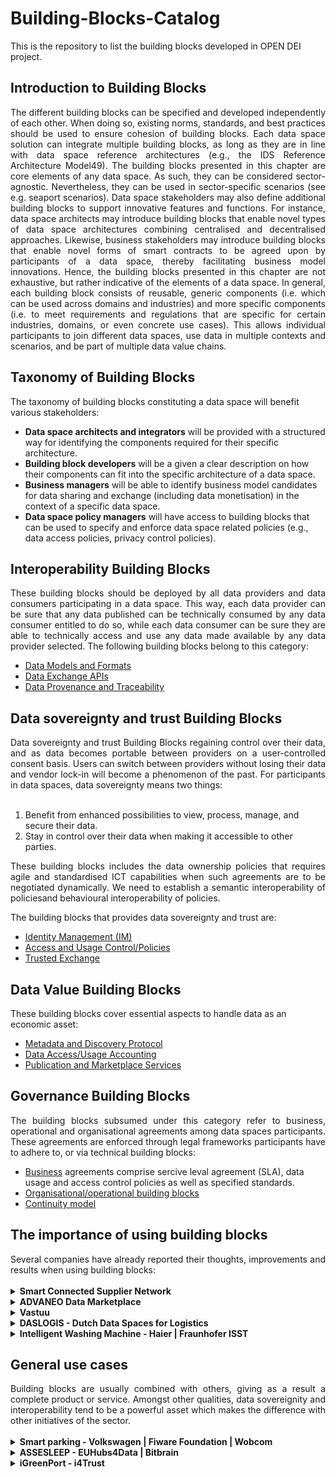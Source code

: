 # Building-Blocks-Catalog
This is the repository to list the building blocks developed in OPEN DEI project.

## Introduction to Building Blocks
<div align="justify">The different building blocks can be specified and developed independently of each other.  When doing so, existing norms, standards, and best practices should be used to ensure  cohesion of building blocks. Each data space solution can integrate multiple building blocks, as long as they are in line with data space reference architectures (e.g., the IDS Reference Architecture Model49). The building blocks presented in this chapter are core elements of any data space. As such, they can be considered sector-agnostic. Nevertheless, they can be used in sector-specific scenarios (see e.g. seaport scenarios). Data space stakeholders may also define additional building blocks to support innovative features and functions. For instance, data space architects may introduce building blocks that enable novel types of data space architectures combining centralised and decentralised approaches. Likewise, business stakeholders may introduce building blocks that enable novel forms of smart contracts to be agreed upon by participants of a data space, thereby facilitating business model innovations. Hence, the building blocks presented in this chapter are not exhaustive, but rather indicative of the elements of a data space. In general, each building block consists of reusable, generic components (i.e. which can be used across domains and industries) and more specific components (i.e. to meet requirements and regulations that are specific for certain industries, domains, or even concrete use cases). This allows individual participants to join different data spaces, use data in multiple contexts and scenarios, and be part of multiple data value chains.</div>

## Taxonomy of Building Blocks	
The taxonomy of building blocks constituting a data space will benefit various stakeholders:
- **Data space architects and integrators** will be provided with a structured way for identifying the components required for their specific architecture.
- **Building block developers** will be a given a clear description on how their components can fit into the specific architecture of a data space.
- **Business managers** will be able to identify business model candidates for data sharing and exchange (including data monetisation) in the context of a specific data space.
- **Data space policy managers** will have access to building blocks that can be used to specify and enforce data space related policies (e.g., data access policies, privacy control policies).

## Interoperability Building Blocks
<div align="justify">These building blocks should be deployed by all data providers and data consumers participating in a data space. This way, each data provider can be sure that any data published can be technically consumed by any data consumer entitled to do so, while each data consumer can be sure they are able to technically access and use any data made available by any data provider selected. The following building blocks belong to this category:</div>

- [Data Models and Formats](./data-models-and-formats.md)
- [Data Exchange APIs](./data-exchange-APIs.md)
- [Data Provenance and Traceability](./provenance_and_traceability.md)

## Data sovereignty and trust Building Blocks
<div align="justify">Data sovereignty and trust Building Blocks regaining control over their data, and as data becomes portable between providers on a  user-controlled consent basis. Users can switch between providers without losing their data  and vendor lock-in will become a phenomenon of the past. For participants in data spaces, data sovereignty means two things:</div></br>

1. Benefit from enhanced possibilities to view, process, manage, and secure their data.
2. Stay in control over their data when making it accessible to other parties.

<div align="justify">These building blocks includes the data ownership policies that requires agile and standardised ICT capabilities when such agreements are to be negotiated dynamically. We need to establish a semantic interoperability of policiesand behavioural interoperability of policies.</div>

The building blocks that provides data sovereignty and trust are:
- [Identity Management (IM)](./identity_management.md)
- [Access and Usage Control/Policies](./access_and_usage_control.md)
- [Trusted Exchange](./trusted_exchange.md)

## Data Value Building Blocks
These building blocks cover essential aspects to handle data as an economic asset: 
- [Metadata and Discovery Protocol](./metadata_and_discovery_protocol.md)
- [Data Access/Usage Accounting](./data_usage_accounting.md)
- [Publication and Marketplace Services](./publication_and_marketplace_services.md)


## Governance Building Blocks
<div align="justify">The building blocks subsumed under this category refer to business, operational and organisational agreements among data spaces participants. These agreements are enforced through legal frameworks participants have to adhere to, or via technical building blocks:</div>

- [Business](./business.md) agreements comprise sercive leval agreement (SLA), data usage and access control policies as well as specified standards.
- [Organisational/operational building blocks](./organisational_and_operational.md)
- [Continuity model](./continuity_model.md)

## The importance of using building blocks
<div align="justify">Several companies have already reported their thoughts, improvements and results when using building blocks: </div></br>

<details>
  <summary><strong>Smart Connected Supplier Network</strong></summary>
  
  - Eenable small manufacturing companies to join the digitalization process without the need of hiring IT professionals.
  - A rise of 20% of the overall productivity.
  - The transaction costs of the supply chain are reduced.
  
  Visit [SCSN webpage](https://smart-connected.nl/en) for more information.
</details>

<details>
  <summary><strong>ADVANEO Data Marketplace</strong></summary>
  
  - The data marketplace has been developed as a decentralized portal, all relevant and possibly sensitive raw data always remain with the data provider and only is transferred directly to the buyer in the event of a purchase.
  - Give the opportunity of monetizing data.
  - Open data can be used to open up new perspectives and lift your data project to the next level.
  
  Visit [ADVANEO DMP webpage](https://www.advaneo-datamarketplace.de/en/#) for more information.
</details>

<details>
  <summary><strong>Vastuu</strong></summary>
  
  - Drive Europe’s data economy.
  - Next-level adoption and co-creation of value with commercial scenarios.
  - Foster neutrality, standards and common language to avoid risks and enhance trust.
  - Help establish the community and ecosystem to foster future innovation.
  - Secure data lowers the threshold for different organisations to share their knowledge and expertise.
  
</details>

<details>
  <summary><strong>DASLOGIS - Dutch Data Spaces for Logistics</strong></summary>
  
  - Enable the discovery and controlled sharing of (potentially) sensitive data.
  - Offer flexibility, extensibility and personalisation to support data exchange in logistics.
  
</details>

<details>
  <summary><strong>Intelligent Washing Machine - Haier | Fraunhofer ISST</strong></summary>
  
  - Save cost, time and energy, environmental awareness.
  - Offer consumers a better utilization of washing machines with additional services
  - Gain data insights for product and service innovations 
  
</details>

## General use cases
<div align="justify">Building blocks are usually combined with others, giving as a result a complete product or service. Amongst other qualities, data sovereignity and interoperability tend to be a powerful asset which makes the difference with other initiatives of the sector.</div></br>

<details>
  <summary><strong>Smart parking - Volkswagen | Fiware Foundation | Wobcom</strong></summary>
  <div align="justify">Smart Parking is a digital solution to improve parking in a city, reduce air pollution and support local businesses. Drivers in a city are navigated to the nearest available parking space. They can register their preferred shopping profiles, and these anonymised profiles are matched with shops near the parking spaces. Matching shop offers are returned with hash codes for the possible offers. If the driver shops at that particular shop, their parking fee is paid by the shop.</div>
</details>

<details>
  <summary><strong>ASSESLEEP - EUHubs4Data | Bitbrain</strong></summary>
  <div align="justify">It consists of a highly accurate sleep monitoring device that can comfortably record sleep at your home. A comprehensive sleep dataset will be created using using <a href="https://euhubs4data.eu/experiments/assesleep/">Bitbrain</a>'s new technology, incorporating a multitude of physiological and environmental sensors. Based on data collected in controlled and uncontrolled environments, robust AI-powered sleep analysis algorithms with medical-grade accuracy will be implemented.</div>
  
</details>

<details>
  <summary><strong>iGreenPort - i4Trust</strong></summary>
  <div align="justify">The objective of the  <a href="https://i4trust.org/experiments/igreenport/">iGreenPort</a> experiment consists of the monitoring of sea water quality in different areas of a port. In essence, different datasets (geoposition data on water quality, AIS navigation real-time data, etc..) will be shared in iGreenPort data space to create several data packages at different levels of the ‘data value chain’ to be utilised by iGreenPort partners and external entities, particularly authorities with environmental competencies in ports, their suppliers, and research groups in the field.</div>
